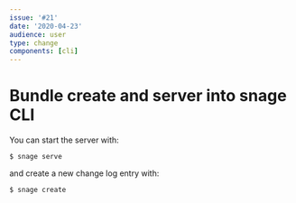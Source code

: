```yaml
---
issue: '#21'
date: '2020-04-23'
audience: user
type: change
components: [cli]
---
```


# Bundle create and server into snage CLI

You can start the server with:
```
$ snage serve
```

and create a new change log entry with:
```
$ snage create
```

